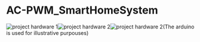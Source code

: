 
# AC-PWM_SmartHomeSystem
![project hardware 1](https://drive.google.com/uc?export=view&id=1thylTh3jSLflR2XwSOH0DhqdTTbiMfkN)![project hardware 2](https://drive.google.com/uc?export=view&id=1tTtpC_z58XAXsHfiyUhiOX7WwIbzv3Ax)![project hardware 2](https://drive.google.com/uc?export=view&id=1uJvUraXIF6vSTewcpg0wHiQFPQO4diTH)(The arduino is used for illustrative purpouses)
